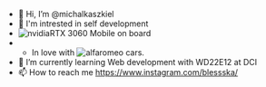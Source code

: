- 👋 Hi, I’m @michalkaszkiel
- 👀 I'm intrested in self development
- ![nvidia](https://img.shields.io/badge/Nvidia-000000?style=for-the-badge&logo=Nvidia&logoColor=white)RTX 3060 Mobile on board
- - In love with ![alfaromeo](https://img.shields.io/badge/AlfaRomeo-000000?style=for-the-badge&logo=AlfaRomeo&logoColor=red) cars.
- 🌱 I’m currently learning Web development with WD22E12 at DCI
- 📫 How to reach me https://www.instagram.com/blessska/

<!---
michalkaszkiel/michalkaszkiel is a ✨ special ✨ repository because its `README.md` (this file) appears on your GitHub profile.
You can click the Preview link to take a look at your changes.
--->
